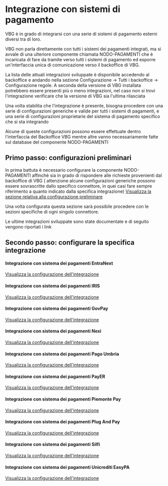 # Integrazione con sistemi di pagamento

VBG è in grado di integrarsi con una serie di sistemi di pagamento esterni diversi tra di loro. 

VBG non parla direttamente con tutti i sistemi dei pagamenti integrati, ma si avvale di una ulteriore componente chiamata NODO-PAGAMENTI che è incaricata di fare da tramite verso tutti i 
sistemi di pagamento ed esporre un'interfaccia unica di comunicazione verso il backoffice di VBG.

La lista delle attuali integrazioni sviluppate è disponibile accedendo al backoffice e andando nella sezione Configurazione -> Tutti i backoffice -> Configurazione regole.
A seconda della versione di VBG installata potrebbero essere presenti più o meno integrazioni, nel caso non si trovi l'integrazione verificare che la versione di VBG sia l'ultima rilasciata

Una volta stabilita che l'integrazione è presente, bisogna procedere con una serie di configurazioni generiche e valide per tutti i sistemi di pagamenti, e una serie di configurazioni proprietarie del sistema di pagamento specifico che si sta integrando

Alcune di queste configurazioni possono essere effettuate dentro l'interfaccia del Backoffice VBG mentre altre vanno necessariamente fatte sul database del componente NODO-PAGAMENTI

## Primo passo: configurazioni preliminari
In prima battuta è necessario configurare la componente NODO-PAGAMENTI affinchè sia in grado di rispondere alle richieste provenienti dal backoffice di VBG ( attenzione alcune configurazioni generiche possono essere sovrascritte dallo specifico connettore, in quei casi fare sempre riferimento a quanto indicato dalla specifica integrazione)
[Visualizza la sezione relativa alla configurazione preliminare](./configurazione-nodo-pagamenti.md)

Una volta configurata questa sezione sarà possibile procedere con le sezioni specifiche di ogni singolo connettore. 

Le ultime integrazioni sviluppate sono state documentate e di seguito vengono riportati i link

## Secondo passo: configurare la specifica integrazione

#### Integrazione con sistema dei pagamenti EntraNext
[Visualizza la configurazione dell'integrazione](./EntraNext.md)

#### Integrazione con sistema dei pagamenti IRIS 
[Visualizza la configurazione dell'integrazione](./connettore-IRIS.md)

#### Integrazione con sistema dei pagamenti GovPay
[Visualizza la configurazione dell'integrazione](./govpay.md)

#### Integrazione con sistema dei pagamenti Nexi
[Visualizza la configurazione dell'integrazione](./NEXI.md)

#### Integrazione con sistema dei pagamenti Pago Umbria
[Visualizza la configurazione dell'integrazione](./pagoumbria.md)

#### Integrazione con sistema dei pagamenti PayER
[Visualizza la configurazione dell'integrazione](./payer.md)

#### Integrazione con sistema dei pagamenti Piemonte Pay
[Visualizza la configurazione dell'integrazione](./piemontepay.md)

#### Integrazione con sistema dei pagamenti Plug And Pay
[Visualizza la configurazione dell'integrazione](./PlugAndPay.md)

#### Integrazione con sistema dei pagamenti Silfi
[Visualizza la configurazione dell'integrazione](./Silfi.md)

#### Integrazione con sistema dei pagamenti Unicrediti EasyPA
[Visualizza la configurazione dell'integrazione](./unicredit-easypa.md)
